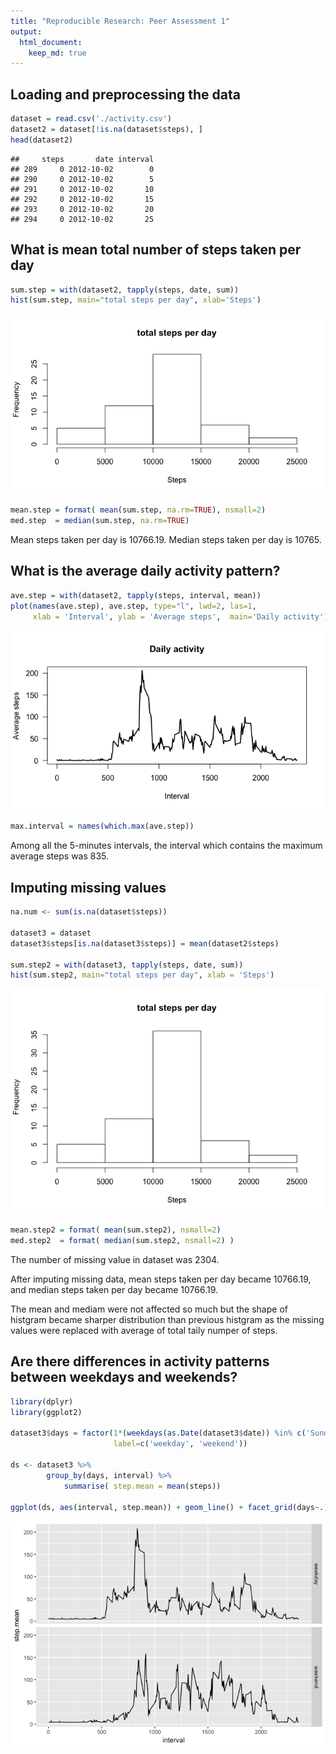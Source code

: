 ```yaml
---
title: "Reproducible Research: Peer Assessment 1"
output: 
  html_document:
    keep_md: true
---
```





## Loading and preprocessing the data


```r
dataset = read.csv('./activity.csv')
dataset2 = dataset[!is.na(dataset$steps), ]
head(dataset2)
```

```
##     steps       date interval
## 289     0 2012-10-02        0
## 290     0 2012-10-02        5
## 291     0 2012-10-02       10
## 292     0 2012-10-02       15
## 293     0 2012-10-02       20
## 294     0 2012-10-02       25
```


## What is mean total number of steps taken per day


```r
sum.step = with(dataset2, tapply(steps, date, sum))
hist(sum.step, main="total steps per day", xlab='Steps')
```

![](PA1_template_files/figure-html/statistics-1.png)<!-- -->

```r
mean.step = format( mean(sum.step, na.rm=TRUE), nsmall=2)
med.step  = median(sum.step, na.rm=TRUE)
```

Mean steps taken per day is 10766.19. Median steps taken per day is 10765.


## What is the average daily activity pattern?


```r
ave.step = with(dataset2, tapply(steps, interval, mean))
plot(names(ave.step), ave.step, type="l", lwd=2, las=1,
     xlab = 'Interval', ylab = 'Average steps',  main='Daily activity')
```

![](PA1_template_files/figure-html/dailyactivity-1.png)<!-- -->

```r
max.interval = names(which.max(ave.step))
```

Among all the 5-minutes intervals, the interval which contains the maximum average steps was 835. 


## Imputing missing values

```r
na.num <- sum(is.na(dataset$steps))

dataset3 = dataset
dataset3$steps[is.na(dataset3$steps)] = mean(dataset2$steps)

sum.step2 = with(dataset3, tapply(steps, date, sum))
hist(sum.step2, main="total steps per day", xlab = 'Steps')
```

![](PA1_template_files/figure-html/missingvalue-1.png)<!-- -->

```r
mean.step2 = format( mean(sum.step2), nsmall=2)
med.step2  = format( median(sum.step2, nsmall=2) )
```
The number of missing value in dataset was 2304.   

After imputing missing data, mean steps taken per day became 10766.19, and median steps taken per day became 10766.19.   

The mean and mediam were not affected so much but the shape of histgram became sharper distribution than previous histgram as the missing values were replaced with average of total taily numper of steps.   


## Are there differences in activity patterns between weekdays and weekends?


```r
library(dplyr)
library(ggplot2)

dataset3$days = factor(1*(weekdays(as.Date(dataset3$date)) %in% c('Sunday', 'Saturday')),
                       label=c('weekday', 'weekend'))

ds <- dataset3 %>%
        group_by(days, interval) %>%
            summarise( step.mean = mean(steps)) 

ggplot(ds, aes(interval, step.mean)) + geom_line() + facet_grid(days~.)
```

![](PA1_template_files/figure-html/compare.days-1.png)<!-- -->
